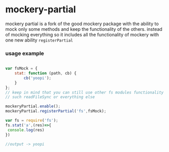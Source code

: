 # mockery-partial
mockery partial is a fork of the good mockery package with the ability to mock only some methods and keep the functionality of the others. instead of mocking everything so it includes all the functionality of mockery with one new ability ``registerPartial``

### usage example

```js

var fsMock = {
    stat: function (path, cb) { 
        cb('yoopi'); 
    }
};
// keep in mind that you can still use other fs modules functionality 
// such readFileSync or everything else 

mockeryPartial.enable();
mockeryPartial.registerPartial('fs',fsMock);

var fs = require('fs');
fs.stat('a',(res)=>{
 console.log(res)
})

//output -> yoopi


```


